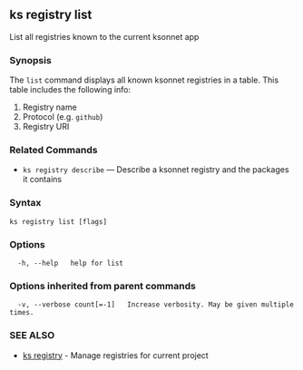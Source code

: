 ## ks registry list

List all registries known to the current ksonnet app

### Synopsis


The `list` command displays all known ksonnet registries in a table. This
table includes the following info:

1. Registry name
2. Protocol (e.g. `github`)
3. Registry URI

### Related Commands

* `ks registry describe` — Describe a ksonnet registry and the packages it contains

### Syntax


```
ks registry list [flags]
```

### Options

```
  -h, --help   help for list
```

### Options inherited from parent commands

```
  -v, --verbose count[=-1]   Increase verbosity. May be given multiple times.
```

### SEE ALSO

* [ks registry](ks_registry.md)	 - Manage registries for current project

